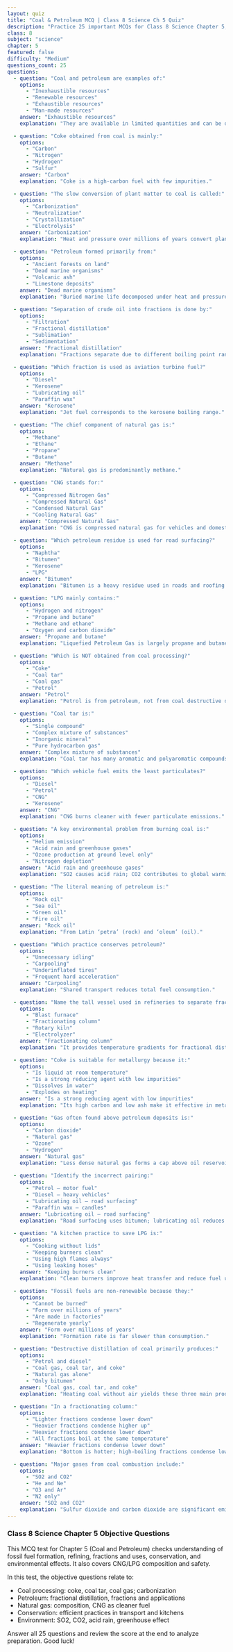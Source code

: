 ```yaml
---
layout: quiz
title: "Coal & Petroleum MCQ | Class 8 Science Ch 5 Quiz"
description: "Practice 25 important MCQs for Class 8 Science Chapter 5, Coal and Petroleum. Test formation, products, refining, natural gas, conservation, and environmental impacts."
class: 8
subject: "science"
chapter: 5
featured: false
difficulty: "Medium"
questions_count: 25
questions:
  - question: "Coal and petroleum are examples of:"
    options:
      - "Inexhaustible resources"
      - "Renewable resources"
      - "Exhaustible resources"
      - "Man-made resources"
    answer: "Exhaustible resources"
    explanation: "They are available in limited quantities and can be depleted."

  - question: "Coke obtained from coal is mainly:"
    options:
      - "Carbon"
      - "Nitrogen"
      - "Hydrogen"
      - "Sulfur"
    answer: "Carbon"
    explanation: "Coke is a high-carbon fuel with few impurities."

  - question: "The slow conversion of plant matter to coal is called:"
    options:
      - "Carbonization"
      - "Neutralization"
      - "Crystallization"
      - "Electrolysis"
    answer: "Carbonization"
    explanation: "Heat and pressure over millions of years convert plant remains into coal."

  - question: "Petroleum formed primarily from:"
    options:
      - "Ancient forests on land"
      - "Dead marine organisms"
      - "Volcanic ash"
      - "Limestone deposits"
    answer: "Dead marine organisms"
    explanation: "Buried marine life decomposed under heat and pressure to form petroleum."

  - question: "Separation of crude oil into fractions is done by:"
    options:
      - "Filtration"
      - "Fractional distillation"
      - "Sublimation"
      - "Sedimentation"
    answer: "Fractional distillation"
    explanation: "Fractions separate due to different boiling point ranges."

  - question: "Which fraction is used as aviation turbine fuel?"
    options:
      - "Diesel"
      - "Kerosene"
      - "Lubricating oil"
      - "Paraffin wax"
    answer: "Kerosene"
    explanation: "Jet fuel corresponds to the kerosene boiling range."

  - question: "The chief component of natural gas is:"
    options:
      - "Methane"
      - "Ethane"
      - "Propane"
      - "Butane"
    answer: "Methane"
    explanation: "Natural gas is predominantly methane."

  - question: "CNG stands for:"
    options:
      - "Compressed Nitrogen Gas"
      - "Compressed Natural Gas"
      - "Condensed Natural Gas"
      - "Cooling Natural Gas"
    answer: "Compressed Natural Gas"
    explanation: "CNG is compressed natural gas for vehicles and domestic use."

  - question: "Which petroleum residue is used for road surfacing?"
    options:
      - "Naphtha"
      - "Bitumen"
      - "Kerosene"
      - "LPG"
    answer: "Bitumen"
    explanation: "Bitumen is a heavy residue used in roads and roofing."

  - question: "LPG mainly contains:"
    options:
      - "Hydrogen and nitrogen"
      - "Propane and butane"
      - "Methane and ethane"
      - "Oxygen and carbon dioxide"
    answer: "Propane and butane"
    explanation: "Liquefied Petroleum Gas is largely propane and butane."

  - question: "Which is NOT obtained from coal processing?"
    options:
      - "Coke"
      - "Coal tar"
      - "Coal gas"
      - "Petrol"
    answer: "Petrol"
    explanation: "Petrol is from petroleum, not from coal destructive distillation."

  - question: "Coal tar is:"
    options:
      - "Single compound"
      - "Complex mixture of substances"
      - "Inorganic mineral"
      - "Pure hydrocarbon gas"
    answer: "Complex mixture of substances"
    explanation: "Coal tar has many aromatic and polyaromatic compounds."

  - question: "Which vehicle fuel emits the least particulates?"
    options:
      - "Diesel"
      - "Petrol"
      - "CNG"
      - "Kerosene"
    answer: "CNG"
    explanation: "CNG burns cleaner with fewer particulate emissions."

  - question: "A key environmental problem from burning coal is:"
    options:
      - "Helium emission"
      - "Acid rain and greenhouse gases"
      - "Ozone production at ground level only"
      - "Nitrogen depletion"
    answer: "Acid rain and greenhouse gases"
    explanation: "SO2 causes acid rain; CO2 contributes to global warming."

  - question: "The literal meaning of petroleum is:"
    options:
      - "Rock oil"
      - "Sea oil"
      - "Green oil"
      - "Fire oil"
    answer: "Rock oil"
    explanation: "From Latin ‘petra’ (rock) and ‘oleum’ (oil)."

  - question: "Which practice conserves petroleum?"
    options:
      - "Unnecessary idling"
      - "Carpooling"
      - "Underinflated tires"
      - "Frequent hard acceleration"
    answer: "Carpooling"
    explanation: "Shared transport reduces total fuel consumption."

  - question: "Name the tall vessel used in refineries to separate fractions."
    options:
      - "Blast furnace"
      - "Fractionating column"
      - "Rotary kiln"
      - "Electrolyzer"
    answer: "Fractionating column"
    explanation: "It provides temperature gradients for fractional distillation."

  - question: "Coke is suitable for metallurgy because it:"
    options:
      - "Is liquid at room temperature"
      - "Is a strong reducing agent with low impurities"
      - "Dissolves in water"
      - "Explodes on heating"
    answer: "Is a strong reducing agent with low impurities"
    explanation: "Its high carbon and low ash make it effective in metal extraction."

  - question: "Gas often found above petroleum deposits is:"
    options:
      - "Carbon dioxide"
      - "Natural gas"
      - "Ozone"
      - "Hydrogen"
    answer: "Natural gas"
    explanation: "Less dense natural gas forms a cap above oil reservoirs."

  - question: "Identify the incorrect pairing:"
    options:
      - "Petrol – motor fuel"
      - "Diesel – heavy vehicles"
      - "Lubricating oil – road surfacing"
      - "Paraffin wax – candles"
    answer: "Lubricating oil – road surfacing"
    explanation: "Road surfacing uses bitumen; lubricating oil reduces friction."

  - question: "A kitchen practice to save LPG is:"
    options:
      - "Cooking without lids"
      - "Keeping burners clean"
      - "Using high flames always"
      - "Using leaking hoses"
    answer: "Keeping burners clean"
    explanation: "Clean burners improve heat transfer and reduce fuel use."

  - question: "Fossil fuels are non-renewable because they:"
    options:
      - "Cannot be burned"
      - "Form over millions of years"
      - "Are made in factories"
      - "Regenerate yearly"
    answer: "Form over millions of years"
    explanation: "Formation rate is far slower than consumption."

  - question: "Destructive distillation of coal primarily produces:"
    options:
      - "Petrol and diesel"
      - "Coal gas, coal tar, and coke"
      - "Natural gas alone"
      - "Only bitumen"
    answer: "Coal gas, coal tar, and coke"
    explanation: "Heating coal without air yields these three main products."

  - question: "In a fractionating column:"
    options:
      - "Lighter fractions condense lower down"
      - "Heavier fractions condense higher up"
      - "Heavier fractions condense lower down"
      - "All fractions boil at the same temperature"
    answer: "Heavier fractions condense lower down"
    explanation: "Bottom is hotter; high-boiling fractions condense low in the tower."

  - question: "Major gases from coal combustion include:"
    options:
      - "SO2 and CO2"
      - "He and Ne"
      - "O3 and Ar"
      - "N2 only"
    answer: "SO2 and CO2"
    explanation: "Sulfur dioxide and carbon dioxide are significant emissions from coal burning."
---
```


### Class 8 Science Chapter 5 Objective Questions

This MCQ test for Chapter 5 (Coal and Petroleum) checks understanding of fossil fuel formation, refining, fractions and uses, conservation, and environmental effects. It also covers CNG/LPG composition and safety.

In this test, the objective questions relate to:
- Coal processing: coke, coal tar, coal gas; carbonization
- Petroleum: fractional distillation, fractions and applications
- Natural gas: composition, CNG as cleaner fuel
- Conservation: efficient practices in transport and kitchens
- Environment: SO2, CO2, acid rain, greenhouse effect

Answer all 25 questions and review the score at the end to analyze preparation. Good luck!
